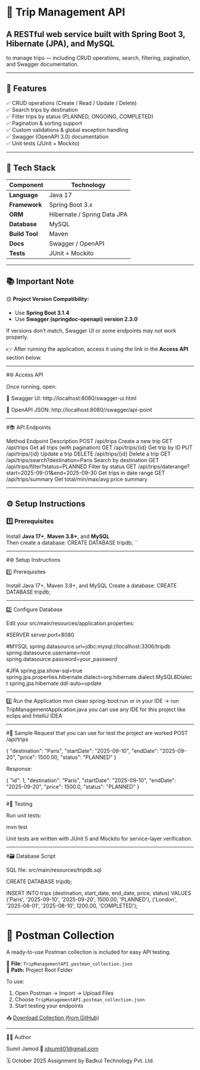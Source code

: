 # 🧳 Trip Management API

## A RESTful web service built with Spring Boot 3, Hibernate (JPA), and MySQL  
to manage trips — including CRUD operations, search, filtering, pagination, and Swagger documentation.

---

## 🚀 Features

✅ CRUD operations (Create / Read / Update / Delete)  
✅ Search trips by destination  
✅ Filter trips by status (PLANNED, ONGOING, COMPLETED)  
✅ Pagination & sorting support  
✅ Custom validations & global exception handling  
✅ Swagger (OpenAPI 3.0) documentation  
✅ Unit tests (JUnit + Mockito)

---

## 🧠 Tech Stack

| Component | Technology |
|------------|-------------|
| **Language** | Java 17 |
| **Framework** | Spring Boot 3.x |
| **ORM** | Hibernate / Spring Data JPA |
| **Database** | MySQL |
| **Build Tool** | Maven |
| **Docs** | Swagger / OpenAPI |
| **Tests** | JUnit + Mockito |

---


## 📚 Important Note

🟡 **Project Version Compatibility:**
- Use **Spring Boot 3.1.4**
- Use **Swagger (springdoc-openapi) version 2.3.0**

If versions don’t match, Swagger UI or some endpoints may not work properly.

👉 After running the application, access it using the link in the **Access API** section below.


---


#🌐 Access API

Once running, open:

🧭 Swagger UI: http://localhost:8080/swagger-ui.html

📄 OpenAPI JSON: http://localhost:8080//swagger/api-point


---


#📚 API Endpoints

Method	    Endpoint	                                            Description
POST	      /api/trips	                                          Create a new trip
GET	        /api/trips	                                          Get all trips (with pagination)
GET       	/api/trips/{id}                                     	Get trip by ID
PUT       	/api/trips/{id}     	                                Update a trip
DELETE	    /api/trips/{id}                                     	Delete a trip
GET	        /api/trips/search?destination=Paris	                  Search by destination
GET	        /api/trips/filter?status=PLANNED	                    Filter by status
GET	        /api/trips/daterange?start=2025-09-01&end=2025-09-30	Get trips in date range
GET	        /api/trips/summary	                                  Get total/min/max/avg price summary


---


## ⚙️ Setup Instructions

### 1️⃣ Prerequisites
Install **Java 17+**, **Maven 3.8+**, and **MySQL**  
Then create a database:
CREATE DATABASE tripdb;
``

      

---
      

#⚙️ Setup Instructions

1️⃣ Prerequisites

Install Java 17+, Maven 3.8+, and MySQL
Create a database:
CREATE DATABASE tripdb;


---


2️⃣ Configure Database

Edit your src/main/resources/application.properties:

#SERVER
server.port=8080

#MYSQL
spring.datasource.url=jdbc:mysql://localhost:3306/tripdb
spring.datasource.username=root
spring.datasource.password=your_password

#JPA
spring.jpa.show-sql=true
spring.jpa.properties.hibernate.dialect=org.hibernate.dialect.MySQL8Dialect
spring.jpa.hibernate.ddl-auto=update


---

 
3️⃣ Run the Application
mvn clean spring-boot:run
or in your IDE → run TripManagementApplication.java
you can use any IDE for this project like eclips and IntelliJ IDEA 


---


#🧾 Sample Request that you can use for test the project are worked 
POST /api/trips

{
  "destination": "Paris",
  "startDate": "2025-09-10",
  "endDate": "2025-09-20",
  "price": 1500.00,
  "status": "PLANNED"
}


Response:

{
  "id": 1,
  "destination": "Paris",
  "startDate": "2025-09-10",
  "endDate": "2025-09-20",
  "price": 1500.0,
  "status": "PLANNED"
}


---     


#🧪 Testing

Run unit tests:

mvn test


Unit tests are written with JUnit 5 and Mockito for service-layer verification.


---


#🗃️ Database Script

SQL file: src/main/resources/tripdb.sql

CREATE DATABASE tripdb;

INSERT INTO trips (destination, start_date, end_date, price, status)
VALUES
('Paris', '2025-09-10', '2025-09-20', 1500.00, 'PLANNED'),
('London', '2025-08-01', '2025-08-10', 1200.00, 'COMPLETED');


---


# 🧪 Postman Collection

A ready-to-use Postman collection is included for easy API testing.

📄 **File:** `TripManagementAPI.postman_collection.json`  
📍 **Path:** Project Root Folder  

To use:
1. Open Postman → Import → Upload Files  
2. Choose `TripManagementAPI.postman_collection.json`  
3. Start testing your endpoints

📥 [Download Collection (from GitHub)](https://github.com/Sumit4113/DS-SEP-2025-4113/raw/main/TripManagementAPI.postman_collection.json)


---


👨‍💻 Author

Sumit Jamod
📧 jdsumit01@gmail.com

🗓️ October 2025
Assignment by Badkul Technology Pvt. Ltd.
